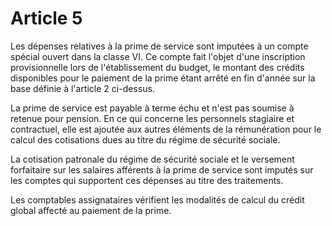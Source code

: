 # Article 5

Les dépenses relatives à la prime de service sont imputées à un compte spécial ouvert dans la classe VI. Ce compte fait l'objet d'une inscription provisionnelle lors de l'établissement du budget, le montant des crédits disponibles pour le paiement de la prime étant arrêté en fin d'année sur la base définie à l'article 2 ci-dessus.

La prime de service est payable à terme échu et n'est pas soumise à retenue pour pension. En ce qui concerne les personnels stagiaire et contractuel, elle est ajoutée aux autres éléments de la rémunération pour le calcul des cotisations dues au titre du régime de sécurité sociale.

La cotisation patronale du régime de sécurité sociale et le versement forfaitaire sur les salaires afférents à la prime de service sont imputés sur les comptes qui supportent ces dépenses au titre des traitements.

Les comptables assignataires vérifient les modalités de calcul du crédit global affecté au paiement de la prime.
